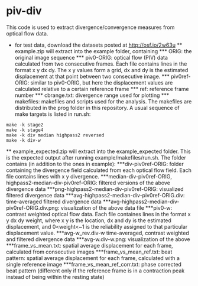# piv-div

This code is used to extract divergence/convergence measures from optical flow
data.

* for test data, download the datasets posted at http://osf.io/2w63u
** example.zip will extract into the example folder, containing
*** ORIG: the original image sequence
*** piv0-ORIG: optical flow (PIV) data calculated from two consecutive frames. Each file contains lines in the format x y dx dy. The x y values form a grid, dx and dy is the estimated displacement at that point between two consecutive image.
*** piv0ref-ORIG: similar to piv0-ORIG, but here the displacement values are calculated relative to a certain reference frame
*** ref: reference frame number
*** cbrange.txt: divergence range used for plotting
*** makefiles: makefiles and scripts used for the analysis. The makefiles are distributed in the prog folder in this repository. A usual sequence of make targets is listed in run.sh:
```
make -k stage2
make -k stage4
make -k div median highpass2 reversed
make -k div-w
```

** example_expected.zip will extract into the example_expected folder. This is the expected output after running example/makefiles/run.sh. The folder contains (in addition to the ones in example):
***div-piv0ref-ORIG: folder containing the divergence field calculated from each optical flow field. Each file contains lines with x y divergence.
***median-div-piv0ref-ORIG, highpass2-median-div-piv0ref-ORIG: filtered versions of the above divergence data
***png-highpass2-median-div-piv0ref-ORIG: visualized filtered divergence data
***avg-highpass2-median-div-piv0ref-ORIG.div: time-averaged filtered divergence data
***avg-highpass2-median-div-piv0ref-ORIG.div.png: visualization of the above data file
***piv0-w: contrast weighted optical flow data. Each file containes lines in the format x y dx dy weight, where x y is the location, dx and dy is the estimated displacement, and 0<weight<~1 is the reliability assigned to that particular displacement value.
***avg-w_rev.div-w time-averaged, contrast weighted and filtered divergence data
***avg-w.div-w.png: visualization of the above
***frame_vs_mean.txt: spatial average displacement for each frame, calculated from consecutive images
***frame_vs_mean_ref.txt: beat pattern: spatial average displacement for each frame, calculated with a single reference image 
***frame_vs_mean_ref_corr.txt: phase corrected beat pattern (different only if the reference frame is in a contraction peak instead of being within the resting state)


